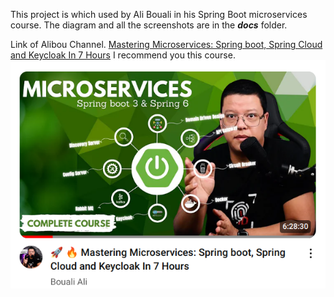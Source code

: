 This project is which used by Ali Bouali in his Spring Boot microservices course. 
The diagram and all the screenshots are in the ***docs*** folder.

Link of Alibou Channel.  [Mastering Microservices: Spring boot, Spring Cloud and Keycloak In 7 Hours](https://youtu.be/jdeSV0GRvwI)
I recommend you this course.
![Courses on YouTube](docs/images/alibou-channel.png "Video screenshot")


